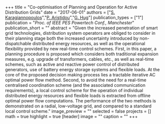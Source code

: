 +++
title = "Co-optimisation of Planning and Operation for Active Distribution Grids"
date = "2017-06-01"
authors = ["[S. Karagiannopoulos](http://www.eeh.ee.ethz.ch/en/power/power-systems-laboratory/people/scientific-staff/uid/7275.html)","[P. Aristidou](https://www.paristidou.info)","[G. Hug](http://www.psl.ee.ethz.ch/people/prof--gabriela-hug.html)"]
publication_types = ["1"]
publication = "_Proc. of IEEE PES Powertech Conf., Manchester_"
publication_short = ""
abstract = "Given the increased penetration of smart grid technologies, distribution system operators are obliged to consider in their planning stage both the increased uncertainty introduced by non-dispatchable distributed energy resources, as well as the operational flexibility provided by new real-time control schemes. First, in this paper, a planning procedure is proposed which considers both traditional expansion measures, e.g. upgrade of transformers, cables, etc., as well as real-time schemes, such as active and reactive power control of distributed generators, use of battery energy storage systems and flexible loads. At the core of the proposed decision making process lies a tractable iterative AC optimal power flow method. Second, to avoid the need for a real-time centralised coordination scheme (and the associated communication requirements), a local control scheme for the operation of individual distributed energy resources and flexible loads is extracted from offline optimal power flow computations. The performance of the two methods is demonstrated on a radial, low-voltage grid, and compared to a standard local control scheme."
image_preview = ""
selected = false
projects = []
math = true
highlight = true
[header]
image = ""
caption = ""
+++

